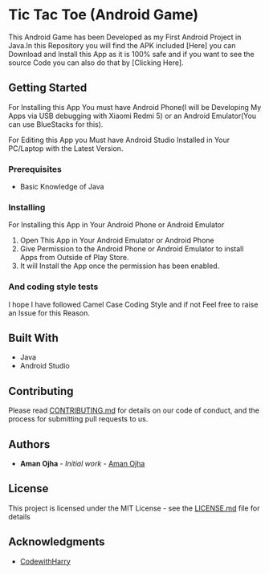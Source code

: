 # Tic Tac Toe (Android Game)

This Android Game has been Developed as my First Android Project in Java.In this Repository you will find the APK included [Here] you can Download and Install this App as it is 100% safe and if you want to see the source Code you can also do that by [Clicking Here].

## Getting Started

For Installing this App You must have Android Phone(I will be Developing My Apps via USB debugging with Xiaomi Redmi 5) or an Android Emulator(You can use BlueStacks for this).

For Editing this App you Must have Android Studio Installed in Your PC/Laptop with the Latest Version.

### Prerequisites

* Basic Knowledge of Java

### Installing

For Installing this App in Your Android Phone or Android Emulator
1. Open This App in Your Android Emulator or Android Phone
2. Give Permission to the Android Phone or Android Emulator to install Apps from Outside of Play Store.
3. It will Install the App once the permission has been enabled.

### And coding style tests

I hope I have followed Camel Case Coding Style and if not Feel free to raise an Issue for this Reason.

## Built With

* Java
* Android Studio

## Contributing

Please read [CONTRIBUTING.md](CONTRIBUTING.md) for details on our code of conduct, and the process for submitting pull requests to us.

## Authors

* **Aman Ojha** - *Initial work* - [Aman Ojha](https://github.com/coderaman07)

## License

This project is licensed under the MIT License - see the [LICENSE.md](LICENSE) file for details

## Acknowledgments

* [CodewithHarry](https://codewithharry.com/)
